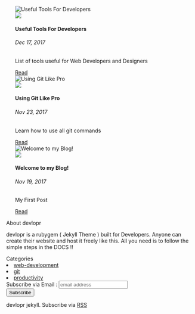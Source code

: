 <link rel="stylesheet" href="../_sass/devlog.scss">
<!-- <style>
.card {
    margin: 20px !important;
    padding: 20px !important;
}
.blog-post {
    width: 350px;
    height: auto;
    margin: 20px !important;
}
</style> -->
<div class="col-lg-12">
	<div class="row">
        <div class="col-lg-8 col-md-4">
            <ul>
                <div class="row">                 
                    <div class="card blog-post">
                        <img class="card-img-top" src="../assets/img/posts/useful-tools.jpg" alt="Useful Tools For Developers">
                        <div class="card-body center">
                            <img src="/assets/img/profile.png" class="author-profile-img">
                            <h4 class="card-title">Useful Tools For Developers</h4>
                            <h6 class="card-subtitle mb-2 text-muted">Dec 17, 2017</h6>
                            <p class="card-text">List of tools useful for Web Developers and Designers </p>
                            <a href="/web-development/productivity/2017/12/17/useful-tools-for-web-developers.html" data-disqus-identifier="/web-development/productivity/2017/12/17/useful-tools-for-web-developers.html" class="btn btn-primary btn-lg">Read</a>
                            <span class="disqus-comment-count" data-disqus-identifier="/web-development/productivity/2017/12/17/useful-tools-for-web-developers.html"></span>
                        </div>
                    </div>                
                    <div class="card blog-post">
                        <img class="card-img-top" src="/assets/img/posts/gitflow-workflow.png" alt="Using Git Like Pro">
                        <div class="card-body center">
                            <img src="/assets/img/profile.png" class="author-profile-img">
                            <h4 class="card-title">Using Git Like Pro</h4>
                            <h6 class="card-subtitle mb-2 text-muted">Nov 23, 2017</h6>
                            <p class="card-text">Learn how to use all git commands </p>
                            <a href="/git/web-development/2017/11/23/using-git-like-pro.html" data-disqus-identifier="/git/web-development/2017/11/23/using-git-like-pro.html" class="btn btn-primary btn-lg">Read</a>
                            <span class="disqus-comment-count" data-disqus-identifier="/git/web-development/2017/11/23/using-git-like-pro.html"></span>
                        </div>
                    </div>                    
                    <div class="card blog-post">
                        <img class="card-img-top" src="/assets/img/posts/hello.jpg" alt="Welcome to my Blog!">
                        <div class="card-body center">
                            <img src="/assets/img/profile.png" class="author-profile-img">
                            <h4 class="card-title">Welcome to my Blog!</h4>
                            <h6 class="card-subtitle mb-2 text-muted">Nov 19, 2017</h6>
                            <p class="card-text">My First Post </p>
                            <a href="/web-development/2017/11/19/welcome-to-jekyll.html" data-disqus-identifier="/web-development/2017/11/19/welcome-to-jekyll.html" class="btn btn-primary btn-lg">Read</a>
                            <span class="disqus-comment-count" data-disqus-identifier="/web-development/2017/11/19/welcome-to-jekyll.html"></span>
                        </div>
                    </div>
                </div>
            </ul>
        </div>
        <div class="col-lg-4">
            <div class="card">
                <div class="card-header"> About devlopr </div>
                <div class="card-body text-dark">
                    <p> devlopr is a rubygem ( Jekyll Theme ) built for Developers. Anyone can create their website and host it freely
                        like this. All you need is to follow the simple steps in the DOCS !!</p>
                </div>
            </div>
            <div class="card">
                <div class="card-header">Categories </div>
                <div class="card-body text-dark">                   
                    <div id="#web-development"></div>
                    <li class="tag-head">
                        <a href="/blog/categories/web-development">web-development</a>
                    </li>
                    <a name="web-development"></a>                     
                    <div id="#git"></div>
                    <li class="tag-head">
                        <a href="/blog/categories/git">git</a>
                    </li>
                    <a name="git"></a>                    
                    <div id="#productivity"></div>
                    <li class="tag-head">
                        <a href="/blog/categories/productivity">productivity</a>
                    </li>
                    <a name="productivity"></a>                    
                </div>
            </div>
            <div class="card">
                <!-- Begin MailChimp Signup Form --><div id="mc_embed_signup">
    <form action="https://programmingebooks.us10.list-manage.com/subscribe/post?u=50bab1c85eae24ecfb0f68361&amp;id=3a2dd721d0" method="post" id="mc-embedded-subscribe-form" name="mc-embedded-subscribe-form" class="validate" target="_blank" novalidate="">
        <div id="mc_embed_signup_scroll">
            <label for="mce-EMAIL">Subscribe via Email :</label>
            <input type="email" value="" name="EMAIL" class="email" id="mce-EMAIL" placeholder="email address" required="">
            <!-- real people should not fill this in and expect good things - do not remove this or risk form bot signups-->
            <div style="position: absolute; left: -5000px;" aria-hidden="true">
                <input type="text" name="b_50bab1c85eae24ecfb0f68361_3a2dd721d0" tabindex="-1" value="">
            </div>
            <div class="clear">
                <input type="submit" value="Subscribe" name="subscribe" id="mc-embedded-subscribe" class="btn btn-md btn-default">
            </div>
        </div>
    </form>
</div>
</div>
</div>

</div>
	<footer>
		<p>  devlopr jekyll. Subscribe via
			<a href=" /feed.xml ">RSS</a>
		</p>
	</footer>
</div>
